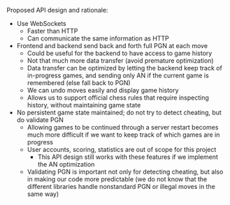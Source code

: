 Proposed API design and rationale:

* Use WebSockets
  * Faster than HTTP
  * Can communicate the same information as HTTP
* Frontend and backend send back and forth full PGN at each move
  * Could be useful for the backend to have access to game history
  * Not that much more data transfer (avoid premature optimization)
  * Data transfer can be optimized by letting the backend keep track
    of in-progress games, and sending only AN if the current game is
    remembered (else fall back to PGN)
  * We can undo moves easily and display game history
  * Allows us to support official chess rules that require inspecting
    history, without maintaining game state
* No persistent game state maintained; do not try to detect cheating,
  but do validate PGN
  * Allowing games to be continued through a server restart becomes
    much more difficult if we want to keep track of which games are in
    progress
  * User accounts, scoring, statistics are out of scope for this
    project
    * This API design still works with these features if we implement
      the AN optimization
  * Validating PGN is important not only for detecting cheating, but
    also in making our code more predictable (we do not know that the
    different libraries handle nonstandard PGN or illegal moves in the
    same way)
